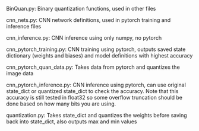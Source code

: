 BinQuan.py: Binary quantization functions, used in other files

cnn_nets.py: CNN network definitions, used in pytorch training and inference files

cnn_inference.py: CNN inference using only numpy, no pytorch

cnn_pytorch_training.py: CNN training using pytorch, outputs saved state dictionary (weights and biases) and model definitions with highest accuracy

cnn_pytorch_quan_data.py: Takes data from pytorch and quantizes the image data

cnn_pytorch_inference.py: CNN inference using pytorch, can use original state_dict or quantized state_dict to check the accuracy. Note that this accuracy is still tested in float32 so some overflow truncation should be done based on how many bits you are using.

quantization.py: Takes state_dict and quantizes the weights before saving back into state_dict, also outputs max and min values

